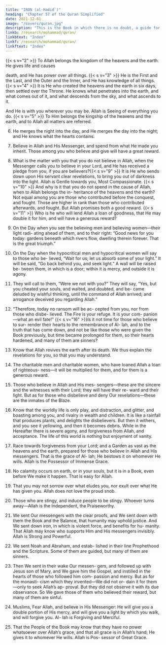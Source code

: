 ```yaml
---
title: "IRON (al-Hadid`)"
heading: "Chapter 57 of the Quran Simplified"
date: 2021-12-01
image: "/covers/quran.jpg"
description: "This is the Book in which there is no doubt, a guide for the righteous."
linkb: /research/mohammad/quran/
linkbtext: "Index"
linkf: /research/mohammad/quran/
linkftext: "Index"
---
```




<!-- 1. Glorifying Allah is everything in the heavens and the earth. He is the Almighty, the
Wise. -->{{< s v="2" >}}  To Allah belongs the kingdom of the heavens and the earth. He gives life and causes
death, and He has power over all things. 
{{< s v="3" >}}  He is the First and the Last, and the Outer and the Inner, and He has knowledge of all things.
{{< s v="4" >}}  It is He who created the heavens and the earth in six days, then settled over the
Throne. He knows what penetrates into the earth, and what comes out of it, and what descends from the sky, and what ascends to it.

And He is with you wherever you may be. Allah is Seeing of everything you do.
{{< s v="5" >}}  To Him belongs the kingship of the heavens and the earth, and to Allah all matters are referred.

6. He merges the night into the day, and He merges the day into the night; and He knows
what the hearts contains.

7. Believe in Allah and His Messenger, and spend from what He made you inherit. Those
among you who believe and give will have a great reward.

8. What is the matter with you that you do not believe in Allah, when the Messenger calls
you to believe in your Lord, and He has received a pledge from you, if you are believers?{{< s v="9" >}}  It is He who sends down upon His servant clear revelations, to bring you out of darkness
into the light. Allah is Gentle towards you, Most Compassionate.
{{< s v="10" >}}  And why is it that you do not spend in the cause of Allah, when to Allah belongs the in-
heritance of the heavens and the earth? Not equal among you are those who contributed
before the conquest, and fought. Those are higher in rank than those who contributed
afterwards, and fought. But Allah promises both a good reward. <!-- Allah is Well Experi-enced in what you do. -->
{{< s v="11" >}}  Who is he who will lend Allah a loan of
goodness, that He may double it for him, and
will have a generous reward?
12. On the Day when you see the believing
men and believing women—their light radi-
ating ahead of them, and to their right: “Good
news for you today: gardens beneath which
rivers flow, dwelling therein forever. That is
the great triumph.”
13. On the Day when the hypocritical men and
hypocritical women will say to those who be-
lieved, “Wait for us; let us absorb some of
your light.” It will be said, “Go back behind
you, and seek light.” A wall will be raised be-
tween them, in which is a door; within it is
mercy, and outside it is agony.
14. They will call to them, “Were we not with
you?” They will say, “Yes, but you cheated
your souls, and waited, and doubted, and be-
came deluded by wishful thinking, until the
command of Allah arrived; and arrogance
deceived you regarding Allah.”
15. “Therefore, today no ransom will be ac-
cepted from you, nor from those who disbe-
lieved. The Fire is your refuge. It is your com-
panion—what an evil fate!”
{{< s v="16" >}}Is it not time for those who believe to sur-
render their hearts to the remembrance of Al-
lah, and to the truth that has come down, and
not be like those who were given the Book
previously, but time became prolonged for
them, so their hearts hardened, and many of
them are sinners?
17. Know that Allah revives the earth after its
death. We thus explain the revelations for
you, so that you may understand.
18. The charitable men and charitable women,
who have loaned Allah a loan of righteous-
ness—it will be multiplied for them, and for
them is a generous reward.
19. Those who believe in Allah and His mes-
sengers—these are the sincere and the witnesses with their Lord; they will have their re-
ward and their light. But as for those who disbelieve and deny Our revelations—these are
the inmates of the Blaze.

20. Know that the worldly life is only play, and distraction, and glitter, and boasting among
you, and rivalry in wealth and children. It is like a rainfall that produces plants, and delights the disbelievers. But then it withers,
and you see it yellowing, and then it becomes debris. While in the Hereafter there is severe
agony, and forgiveness from Allah, and acceptance. The life of this world is nothing but
enjoyment of vanity.

21. Race towards forgiveness from your Lord; and a Garden as vast as the heavens and the
earth, prepared for those who believe in Allah and His messengers. That is the grace of Al-
lah; He bestows it on whomever He wills. Allah is the Possessor of Immense Grace.
22. No calamity occurs on earth, or in your souls, but it is in a Book, even before We
make it happen. That is easy for Allah.

23. That you may not sorrow over what eludes you, nor exult over what He has given you.
Allah does not love the proud snob.

24. Those who are stingy, and induce people to be stingy. Whoever turns away—Allah is the
Independent, the Praiseworthy.

25. We sent Our messengers with the clear
proofs, and We sent down with them the
Book and the Balance, that humanity may
uphold justice. And We sent down iron, in
which is violent force, and benefits for hu-
manity. That Allah may know who supports
Him and His messengers invisibly. Allah is
Strong and Powerful.
26. We sent Noah and Abraham, and estab-
lished in their line Prophethood and the
Scripture. Some of them are guided, but
many of them are sinners.
27. Then We sent in their wake Our messen-
gers, and followed up with Jesus son of Mary,
and We gave him the Gospel, and instilled in
the hearts of those who followed him com-
passion and mercy. But as for the monasti-
cism which they invented—We did not or-
dain it for them—only to seek Allah’s ap-
proval. But they did not observe it with its
due observance. So We gave those of them
who believed their reward, but many of them
are sinful.
28. Muslims,  Fear Allah, and believe
in His Messenger: He will give you a double
portion of His mercy, and will give you a light
by which you walk, and will forgive you. Al-
lah is Forgiving and Merciful.
29. That the People of the Book may know that
they have no power whatsoever over Allah’s
grace, and that all grace is in Allah’s hand; He
gives it to whomever He wills. Allah is Pos-
sessor of Great Grace.

